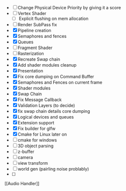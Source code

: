   
- [ ] Change Physical Device Priority by giving it a score
- [ ] Vertex Shader
    - [ ] Explicit flushing on mem allocation
- [ ] Render SubPass fix
- [x] Pipeline creation
- [x] Semaphores and fences
- [x] Queues
- [ ] Fragment Shader
- [ ] Rasterization
- [x] Recreate Swap chain
- [x] Add shader modules cleanup
- [x] Presentation
- [x] Fix core dumping on Command Buffer
- [x] Semaphores and Fences on current frame
- [x] Shader modules
- [x] Swap Chain
- [x] Fix Message Callback
- [x] Validation Layers (to decide)
- [x] fix swap chain details core dumping
- [x] Logical devices and queues
- [x] Extension support
- [x] Fix builder for glfw
- [x] Cmake for Linux later on
- [ ] cmake for windows
- [ ]  3D object parsing
- [ ] z-buffer
- [ ] camera 
- [ ] view transform
- [ ] world gen (pairling noise problably)
- [ ] 


[[Audio Handler]]